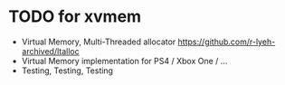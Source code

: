 # TODO for xvmem

- Virtual Memory, Multi-Threaded allocator <https://github.com/r-lyeh-archived/ltalloc>
- Virtual Memory implementation for PS4 / Xbox One / ...
- Testing, Testing, Testing

